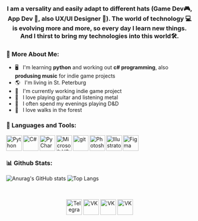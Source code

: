 <!-- ![Header image](https://github.com/Askefjord/Askefjord/blob/main/Title.png) -->

<h3 align="center"> 
I am a versality and easily adapt to different hats (Game Dev🎮, App Dev 📱, also UX/UI Designer 🎨). 
The world of technology 💻 is evolving more and more, so every day I learn new things. And I thirst to bring my technologies into this world🛠️.
</h3>

### 📜 More About Me:

- 🖥 &nbsp; I'm learning **python** and working out **c# programming**, also **produsing music** for indie game projects
- 🌎 &nbsp; I'm living in St. Peterburg
- 🌱 &nbsp; I'm currently working indie game project
- 🎸 &nbsp; I love playing guitar and listening metal
- 🎲 &nbsp; I often spend my evenings playing D&D
- 🌳 &nbsp; I love walks in the forest

### 🔨 Languages and Tools:
<a href="https://www.python.org" target="_blank"><img align="left" alt="Python" height ="42px" src="https://raw.githubusercontent.com/rahul-jha98/github_readme_icons/main/language_and_tools/square/python/python.svg"></a>
<a href="https://dotnet.microsoft.com/en-us/languages/csharp" target="_blank"><img align="left" alt="C#" height ="42px" src="https://github.com/rahul-jha98/README_icons/blob/main/language_and_tools/square/c%23/c%23.svg"></a>
<a href="https://www.jetbrains.com/pycharm/" target="_blank"><img align="left" alt="PyCharm" height ="42px" src="https://upload.wikimedia.org/wikipedia/commons/1/1d/PyCharm_Icon.svg"></a>
<a href="https://visualstudio.microsoft.com/" target="_blank"><img align="left" alt="Microsoft VS" height ="42px" src="https://upload.wikimedia.org/wikipedia/commons/2/2c/Visual_Studio_Icon_2022.svg"></a>
<a href="https://git-scm.com/" target="_blank"> <img src="https://raw.githubusercontent.com/rahul-jha98/github_readme_icons/main/language_and_tools/square/git-scm/git-scm.svg" align="left" alt="git" height='42px'/> </a>
<a href="https://www.adobe.com/products/photoshop.html" target="_blank"><img align="left" alt="Photoshop" height ="42px" src="https://upload.wikimedia.org/wikipedia/commons/a/af/Adobe_Photoshop_CC_icon.svg"></a>
<a href="https://www.adobe.com/products/illustrator.html" target="_blank"><img align="left" alt="Illustrator" height ="42px" src="https://upload.wikimedia.org/wikipedia/commons/f/fb/Adobe_Illustrator_CC_icon.svg"></a>
<a href="https://www.figma.com" target="_blank"><img align="center" src="https://raw.githubusercontent.com/rahul-jha98/github_readme_icons/main/language_and_tools/square/figma/figma.svg" alt="Figma" height ="42px"></a>

### 📊 Github Stats:
![Anurag's GitHub stats](https://github-readme-stats.vercel.app/api?username=Askefjord&show_icons=false&theme=dark&bg_color=0d1117&hide_border=false&border_color=1d2026&border_radius=5&text_bold=true&hide_title=true)
![Top Langs](https://github-readme-stats.vercel.app/api/top-langs/?username=Askefjord&layout=compact&theme=dark&bg_color=0d1117&hide_border=false&border_color=1d2026&border_radius=5&text_bold=true&langs_count=3)

<br>
<br>

<div align="center">
<a href="https://www.t.me/askefjord" target="_blank"><img align="center" alt="Telegram" height ="42px" src="https://www.svgrepo.com/show/242392/telegram.svg"></a>
<a href="https://vk.com/kriwjar" target="_blank"><img align="center" alt="VK" height ="42px" src="https://www.svgrepo.com/show/242379/vk-vk.svg"></a>  
<a href="https://instagram.com/kriwjar" target="_blank"><img align="center" alt="VK" height ="42px" src="https://www.svgrepo.com/show/242386/instagram.svg"></a>
<a href="https://www.behance.net/askefjord" target="_blank"><img align="center" alt="VK" height ="42px" src="https://www.svgrepo.com/show/242376/behance.svg"></a>  
</div>

